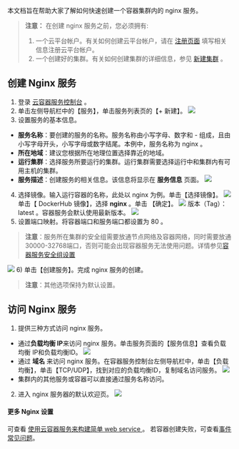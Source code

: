 本文档旨在帮助大家了解如何快速创建一个容器集群内的 nginx 服务。

> **注意：**
> 在创建 nginx 服务之前，您必须拥有:
> 1. 一个云平台帐户。有关如何创建云平台帐户，请在 [注册页面](http://tce.fsphere.cn/register) 填写相关信息注册云平台帐户。
> 2. 一个创建好的集群。有关如何创建集群的详细信息，参见 [新建集群](http://tce.fsphere.cn/document/product/457/9091) 。

## 创建 Nginx 服务
1) 登录 [云容器服务控制台](http://console.tce.fsphere.cn/ccs) 。
2) 单击左侧导航栏中的【服务】，单击服务列表页的【+ 新建】。
![](http://imgcache.tce.fsphere.cn/image/mc.qcloudimg.com/static/img/11f7f75d7b051a815da8bfe1e744a8e8/image.png)
3) 设置服务的基本信息。
 - **服务名称**：要创建的服务的名称。服务名称由小写字母、数字和 - 组成，且由小写字母开头，小写字母或数字结尾。本例中，服务名称为 nginx 。
 - **所在地域**：建议您根据所在地理位置选择靠近的地域。
 - **运行集群**：选择服务所要运行的集群。运行集群需要选择运行中和集群内有可用主机的集群。
 - **服务描述**：创建服务的相关信息。该信息将显示在 **服务信息** 页面。
 ![](http://imgcache.tce.fsphere.cn/image/mc.qcloudimg.com/static/img/abb593719ae3c4b7b3b3f79ce68b75a7/image.png)
 
4) 选择镜像。输入运行容器的名称，此处以 nginx 为例。单击【选择镜像】。
![](http://imgcache.tce.fsphere.cn/image/mc.qcloudimg.com/static/img/2ecf52cd54db7b3cd44eda24f3b3a452/image.png)
单击【 DockerHub 镜像】，选择 **nginx** 。单击 【确定】。
![](http://imgcache.tce.fsphere.cn/image/mc.qcloudimg.com/static/img/0cec90a9a793d8769d586376935bf361/image.png)
版本（Tag）： latest 。容器服务会默认使用最新版本。
![](http://imgcache.tce.fsphere.cn/image/mc.qcloudimg.com/static/img/247064bd27464737d06d02d846c2c227/image.png)
5) 设置端口映射。将容器端口和服务端口都设置为 80 。
>**注意**：服务所在集群的安全组需要放通节点网络及容器网络，同时需要放通30000-32768端口，否则可能会出现容器服务无法使用问题。详情参见[容器服务安全组设置](http://tce.fsphere.cn/document/product/457/9084)

![](http://imgcache.tce.fsphere.cn/image/mc.qcloudimg.com/static/img/a86f50da339892896871ab9408514433/image.png)
6) 单击【创建服务】。完成 nginx 服务的创建。
>**注意**：其他选项保持为默认设置。

## 访问 Nginx 服务
1) 提供三种方式访问 nginx 服务。
 - 通过**负载均衡 IP**来访问 nginx 服务。单击服务页面的【服务信息】查看负载均衡 IP和负载均衡ID。 
![](http://imgcache.tce.fsphere.cn/image/mc.qcloudimg.com/static/img/ce1634fd0c84c6aecfec315f3126d9d6/image.png)
 - 通过 **域名** 来访问 nginx 服务。在容器服务控制台左侧导航栏中，单击【负载均衡】，单击【TCP/UDP】，找到对应的负载均衡ID，复制域名访问服务。
 ![](http://imgcache.tce.fsphere.cn/image/mc.qcloudimg.com/static/img/23885bb932bdffb91d0a03b899429225/image.png)
 - 集群内的其他服务或容器可以直接通过服务名称访问。
 
2) 进入 nginx 服务器的默认欢迎页。
![](http://imgcache.tce.fsphere.cn/image/mc.qcloudimg.com/static/img/a3cbbc5c902bd162210a4615c0955f19/image.png)

#### 更多 Nginx 设置
可查看 [使用云容器服务来构建简单 web service ](http://tce.fsphere.cn/community/article/223421)。
若容器创建失败，可查看[事件常见问题](http://tce.fsphere.cn/document/product/457/8187)。